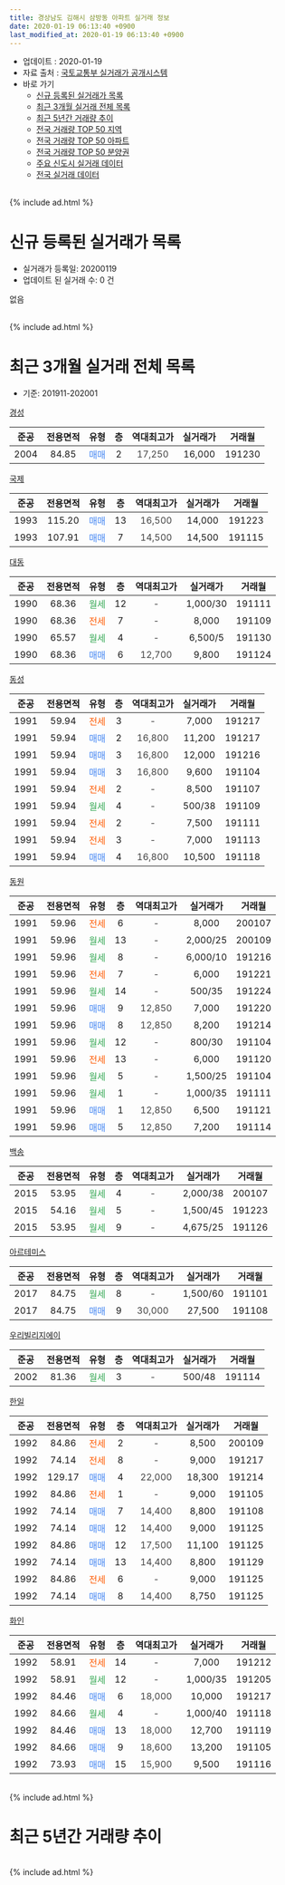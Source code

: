 ```yaml
---
title: 경상남도 김해시 삼방동 아파트 실거래 정보
date: 2020-01-19 06:13:40 +0900
last_modified_at: 2020-01-19 06:13:40 +0900
---
```


* 업데이트 : 2020-01-19
* 자료 출처 : [국토교통부 실거래가 공개시스템](http://rt.molit.go.kr)
* 바로 가기
    * [신규 등록된 실거래가 목록](#신규-등록된-실거래가-목록)
    * [최근 3개월 실거래 전체 목록](#최근-3개월-실거래-전체-목록)
    * [최근 5년간 거래량 추이](#최근-5년간-거래량-추이)
    * [전국 거래량 TOP 50 지역](https://apt-info.github.io/apt-trade-info/최근-3개월-전국에서-가장-거래가-많이-발생한-지역)
    * [전국 거래량 TOP 50 아파트](https://apt-info.github.io/apt-trade-info/최근-3개월-전국에서-가장-거래가-많이-발생한-아파트)
    * [전국 거래량 TOP 50 분양권](https://apt-info.github.io/apt-trade-info/최근-3개월-전국에서-가장-거래가-많이-발생한-분양권)
    * [주요 신도시 실거래 데이터](https://apt-info.github.io/apt-trade-info/주요-신도시)
    * [전국 실거래 데이터](https://apt-info.github.io/apt-trade-info/전국)
<br>
{% include ad.html %}
<br>

# 신규 등록된 실거래가 목록
* 실거래가 등록일: 20200119
* 업데이트 된 실거래 수: 0 건

없음

<br>
{% include ad.html %}
<br>

# 최근 3개월 실거래 전체 목록
* 기준: 201911-202001


[경성](https://search.naver.com/search.naver?query=%EA%B2%BD%EC%83%81%EB%82%A8%EB%8F%84+%EA%B9%80%ED%95%B4%EC%8B%9C+%EC%82%BC%EB%B0%A9%EB%8F%99+%EA%B2%BD%EC%84%B1)

|준공|전용면적|유형|층|역대최고가|실거래가|거래월|
|:---:|:---:|:---:|:---:|:---:|:---:|:---:|
|2004|84.85|<span style="color:#4285f3">매매</span>|2|<span style="color:#444444">17,250</span>|16,000|191230|

[국제](https://search.naver.com/search.naver?query=%EA%B2%BD%EC%83%81%EB%82%A8%EB%8F%84+%EA%B9%80%ED%95%B4%EC%8B%9C+%EC%82%BC%EB%B0%A9%EB%8F%99+%EA%B5%AD%EC%A0%9C)

|준공|전용면적|유형|층|역대최고가|실거래가|거래월|
|:---:|:---:|:---:|:---:|:---:|:---:|:---:|
|1993|115.20|<span style="color:#4285f3">매매</span>|13|<span style="color:#444444">16,500</span>|14,000|191223|
|1993|107.91|<span style="color:#4285f3">매매</span>|7|<span style="color:#444444">14,500</span>|14,500|191115|

[대동](https://search.naver.com/search.naver?query=%EA%B2%BD%EC%83%81%EB%82%A8%EB%8F%84+%EA%B9%80%ED%95%B4%EC%8B%9C+%EC%82%BC%EB%B0%A9%EB%8F%99+%EB%8C%80%EB%8F%99)

|준공|전용면적|유형|층|역대최고가|실거래가|거래월|
|:---:|:---:|:---:|:---:|:---:|:---:|:---:|
|1990|68.36|<span style="color:#34a853">월세</span>|12|<span style="color:#444444">-</span>|1,000/30|191111|
|1990|68.36|<span style="color:#ff5a00">전세</span>|7|<span style="color:#444444">-</span>|8,000|191109|
|1990|65.57|<span style="color:#34a853">월세</span>|4|<span style="color:#444444">-</span>|6,500/5|191130|
|1990|68.36|<span style="color:#4285f3">매매</span>|6|<span style="color:#444444">12,700</span>|9,800|191124|

[동성](https://search.naver.com/search.naver?query=%EA%B2%BD%EC%83%81%EB%82%A8%EB%8F%84+%EA%B9%80%ED%95%B4%EC%8B%9C+%EC%82%BC%EB%B0%A9%EB%8F%99+%EB%8F%99%EC%84%B1)

|준공|전용면적|유형|층|역대최고가|실거래가|거래월|
|:---:|:---:|:---:|:---:|:---:|:---:|:---:|
|1991|59.94|<span style="color:#ff5a00">전세</span>|3|<span style="color:#444444">-</span>|7,000|191217|
|1991|59.94|<span style="color:#4285f3">매매</span>|2|<span style="color:#444444">16,800</span>|11,200|191217|
|1991|59.94|<span style="color:#4285f3">매매</span>|3|<span style="color:#444444">16,800</span>|12,000|191216|
|1991|59.94|<span style="color:#4285f3">매매</span>|3|<span style="color:#444444">16,800</span>|9,600|191104|
|1991|59.94|<span style="color:#ff5a00">전세</span>|2|<span style="color:#444444">-</span>|8,500|191107|
|1991|59.94|<span style="color:#34a853">월세</span>|4|<span style="color:#444444">-</span>|500/38|191109|
|1991|59.94|<span style="color:#ff5a00">전세</span>|2|<span style="color:#444444">-</span>|7,500|191111|
|1991|59.94|<span style="color:#ff5a00">전세</span>|3|<span style="color:#444444">-</span>|7,000|191113|
|1991|59.94|<span style="color:#4285f3">매매</span>|4|<span style="color:#444444">16,800</span>|10,500|191118|

[동원](https://search.naver.com/search.naver?query=%EA%B2%BD%EC%83%81%EB%82%A8%EB%8F%84+%EA%B9%80%ED%95%B4%EC%8B%9C+%EC%82%BC%EB%B0%A9%EB%8F%99+%EB%8F%99%EC%9B%90)

|준공|전용면적|유형|층|역대최고가|실거래가|거래월|
|:---:|:---:|:---:|:---:|:---:|:---:|:---:|
|1991|59.96|<span style="color:#ff5a00">전세</span>|6|<span style="color:#444444">-</span>|8,000|200107|
|1991|59.96|<span style="color:#34a853">월세</span>|13|<span style="color:#444444">-</span>|2,000/25|200109|
|1991|59.96|<span style="color:#34a853">월세</span>|8|<span style="color:#444444">-</span>|6,000/10|191216|
|1991|59.96|<span style="color:#ff5a00">전세</span>|7|<span style="color:#444444">-</span>|6,000|191221|
|1991|59.96|<span style="color:#34a853">월세</span>|14|<span style="color:#444444">-</span>|500/35|191224|
|1991|59.96|<span style="color:#4285f3">매매</span>|9|<span style="color:#444444">12,850</span>|7,000|191220|
|1991|59.96|<span style="color:#4285f3">매매</span>|8|<span style="color:#444444">12,850</span>|8,200|191214|
|1991|59.96|<span style="color:#34a853">월세</span>|12|<span style="color:#444444">-</span>|800/30|191104|
|1991|59.96|<span style="color:#ff5a00">전세</span>|13|<span style="color:#444444">-</span>|6,000|191120|
|1991|59.96|<span style="color:#34a853">월세</span>|5|<span style="color:#444444">-</span>|1,500/25|191104|
|1991|59.96|<span style="color:#34a853">월세</span>|1|<span style="color:#444444">-</span>|1,000/35|191111|
|1991|59.96|<span style="color:#4285f3">매매</span>|1|<span style="color:#444444">12,850</span>|6,500|191121|
|1991|59.96|<span style="color:#4285f3">매매</span>|5|<span style="color:#444444">12,850</span>|7,200|191114|

[백송](https://search.naver.com/search.naver?query=%EA%B2%BD%EC%83%81%EB%82%A8%EB%8F%84+%EA%B9%80%ED%95%B4%EC%8B%9C+%EC%82%BC%EB%B0%A9%EB%8F%99+%EB%B0%B1%EC%86%A1)

|준공|전용면적|유형|층|역대최고가|실거래가|거래월|
|:---:|:---:|:---:|:---:|:---:|:---:|:---:|
|2015|53.95|<span style="color:#34a853">월세</span>|4|<span style="color:#444444">-</span>|2,000/38|200107|
|2015|54.16|<span style="color:#34a853">월세</span>|5|<span style="color:#444444">-</span>|1,500/45|191223|
|2015|53.95|<span style="color:#34a853">월세</span>|9|<span style="color:#444444">-</span>|4,675/25|191126|

[아르테미스](https://search.naver.com/search.naver?query=%EA%B2%BD%EC%83%81%EB%82%A8%EB%8F%84+%EA%B9%80%ED%95%B4%EC%8B%9C+%EC%82%BC%EB%B0%A9%EB%8F%99+%EC%95%84%EB%A5%B4%ED%85%8C%EB%AF%B8%EC%8A%A4)

|준공|전용면적|유형|층|역대최고가|실거래가|거래월|
|:---:|:---:|:---:|:---:|:---:|:---:|:---:|
|2017|84.75|<span style="color:#34a853">월세</span>|8|<span style="color:#444444">-</span>|1,500/60|191101|
|2017|84.75|<span style="color:#4285f3">매매</span>|9|<span style="color:#444444">30,000</span>|27,500|191108|

[우리빌리지에이](https://search.naver.com/search.naver?query=%EA%B2%BD%EC%83%81%EB%82%A8%EB%8F%84+%EA%B9%80%ED%95%B4%EC%8B%9C+%EC%82%BC%EB%B0%A9%EB%8F%99+%EC%9A%B0%EB%A6%AC%EB%B9%8C%EB%A6%AC%EC%A7%80%EC%97%90%EC%9D%B4)

|준공|전용면적|유형|층|역대최고가|실거래가|거래월|
|:---:|:---:|:---:|:---:|:---:|:---:|:---:|
|2002|81.36|<span style="color:#34a853">월세</span>|3|<span style="color:#444444">-</span>|500/48|191114|

[한일](https://search.naver.com/search.naver?query=%EA%B2%BD%EC%83%81%EB%82%A8%EB%8F%84+%EA%B9%80%ED%95%B4%EC%8B%9C+%EC%82%BC%EB%B0%A9%EB%8F%99+%ED%95%9C%EC%9D%BC)

|준공|전용면적|유형|층|역대최고가|실거래가|거래월|
|:---:|:---:|:---:|:---:|:---:|:---:|:---:|
|1992|84.86|<span style="color:#ff5a00">전세</span>|2|<span style="color:#444444">-</span>|8,500|200109|
|1992|74.14|<span style="color:#ff5a00">전세</span>|8|<span style="color:#444444">-</span>|9,000|191217|
|1992|129.17|<span style="color:#4285f3">매매</span>|4|<span style="color:#444444">22,000</span>|18,300|191214|
|1992|84.86|<span style="color:#ff5a00">전세</span>|1|<span style="color:#444444">-</span>|9,000|191105|
|1992|74.14|<span style="color:#4285f3">매매</span>|7|<span style="color:#444444">14,400</span>|8,800|191108|
|1992|74.14|<span style="color:#4285f3">매매</span>|12|<span style="color:#444444">14,400</span>|9,000|191125|
|1992|84.86|<span style="color:#4285f3">매매</span>|12|<span style="color:#444444">17,500</span>|11,100|191125|
|1992|74.14|<span style="color:#4285f3">매매</span>|13|<span style="color:#444444">14,400</span>|8,800|191129|
|1992|84.86|<span style="color:#ff5a00">전세</span>|6|<span style="color:#444444">-</span>|9,000|191125|
|1992|74.14|<span style="color:#4285f3">매매</span>|8|<span style="color:#444444">14,400</span>|8,750|191125|


<script async src="//pagead2.googlesyndication.com/pagead/js/adsbygoogle.js"></script>
<!-- 기본 -->
<ins class="adsbygoogle"
     style="display:block"
     data-ad-client="ca-pub-1142216861245946"
     data-ad-slot="4805727019"
     data-ad-format="auto"
     data-full-width-responsive="true"></ins>
<script>
(adsbygoogle = window.adsbygoogle || []).push({});
</script>


[화인](https://search.naver.com/search.naver?query=%EA%B2%BD%EC%83%81%EB%82%A8%EB%8F%84+%EA%B9%80%ED%95%B4%EC%8B%9C+%EC%82%BC%EB%B0%A9%EB%8F%99+%ED%99%94%EC%9D%B8)

|준공|전용면적|유형|층|역대최고가|실거래가|거래월|
|:---:|:---:|:---:|:---:|:---:|:---:|:---:|
|1992|58.91|<span style="color:#ff5a00">전세</span>|14|<span style="color:#444444">-</span>|7,000|191212|
|1992|58.91|<span style="color:#34a853">월세</span>|12|<span style="color:#444444">-</span>|1,000/35|191205|
|1992|84.46|<span style="color:#4285f3">매매</span>|6|<span style="color:#444444">18,000</span>|10,000|191217|
|1992|84.66|<span style="color:#34a853">월세</span>|4|<span style="color:#444444">-</span>|1,000/40|191118|
|1992|84.46|<span style="color:#4285f3">매매</span>|13|<span style="color:#444444">18,000</span>|12,700|191119|
|1992|84.66|<span style="color:#4285f3">매매</span>|9|<span style="color:#444444">18,600</span>|13,200|191105|
|1992|73.93|<span style="color:#4285f3">매매</span>|15|<span style="color:#444444">15,900</span>|9,500|191116|


<br>
{% include ad.html %}
<br>

# 최근 5년간 거래량 추이


<div style="width:100%;">
    <canvas id="deal_progress" height="200"></canvas>
</div>

<script>
new Chart(document.getElementById("deal_progress"), {
    type: 'line',
    data: {
        labels: ['201501','201502','201503','201504','201505','201506','201507','201508','201509','201510','201511','201512','201601','201602','201603','201604','201605','201606','201607','201608','201609','201610','201611','201612','201701','201702','201703','201704','201705','201706','201707','201708','201709','201710','201711','201712','201801','201802','201803','201804','201805','201806','201807','201808','201809','201810','201811','201812','201901','201902','201903','201904','201905','201906','201907','201908','201909','201910','201911','201912','202001'],
        datasets: [{
            label: '매매',
            pointRadius: 1,
            data: [25, 34, 51, 45, 24, 31, 24, 33, 29, 35, 32, 14, 19, 25, 40, 23, 23, 31, 26, 33, 28, 21, 26, 14, 11, 19, 23, 25, 17, 30, 14, 20, 11, 6, 12, 11, 11, 14, 11, 13, 6, 18, 4, 5, 17, 17, 19, 8, 7, 8, 14, 14, 16, 11, 8, 10, 8, 17, 15, 8, 0],
            borderColor: "rgba(255, 201, 14, 1)",
            backgroundColor: "rgba(255, 201, 14, 0.5)",
            fill: false,
            lineTension: 0
        },{
            label: '전월세',
            pointRadius: 1,
            data: [7, 9, 13, 11, 14, 13, 9, 7, 6, 17, 11, 11, 6, 6, 16, 13, 16, 10, 9, 9, 5, 18, 13, 9, 1, 7, 12, 7, 8, 4, 6, 12, 10, 10, 5, 5, 6, 6, 9, 10, 6, 7, 11, 5, 6, 8, 10, 9, 5, 10, 11, 9, 7, 8, 12, 12, 8, 10, 17, 8, 4],
            borderColor: "rgba(0, 141, 185, 1)",
            backgroundColor: "rgba(0, 141, 185, 0.5)",
            fill: false,
            lineTension: 0
        }
        ]
    },
    options: {
        responsive: true,
        title: {
            display: false
        },
        tooltips: {
            mode: 'index',
            intersect: false
        },
        hover: {
            mode: 'nearest',
            intersect: true
        },
        scales: {
            xAxes: [{
                display: true,
                scaleLabel: {
                    display: true,
                    labelString: '년/월'
                }
            }],
            yAxes: [{
                display: true,
                ticks: {
                    suggestedMin: 0,
                },
                scaleLabel: {
                    display: true,
                    labelString: '실거래 수'
                }
            }]
        }
    }
});

</script>


<br>
{% include ad.html %}
<br>

